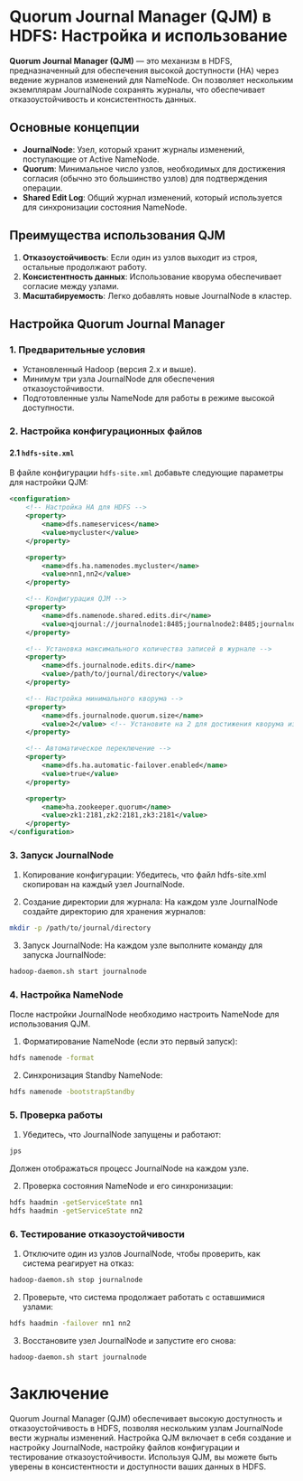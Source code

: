 # Quorum Journal Manager (QJM) в HDFS: Настройка и использование

**Quorum Journal Manager (QJM)** — это механизм в HDFS, предназначенный для обеспечения высокой доступности (HA) через ведение журналов изменений для NameNode. Он позволяет нескольким экземплярам JournalNode сохранять журналы, что обеспечивает отказоустойчивость и консистентность данных.

## Основные концепции

- **JournalNode**: Узел, который хранит журналы изменений, поступающие от Active NameNode.
- **Quorum**: Минимальное число узлов, необходимых для достижения согласия (обычно это большинство узлов) для подтверждения операции.
- **Shared Edit Log**: Общий журнал изменений, который используется для синхронизации состояния NameNode.

## Преимущества использования QJM

1. **Отказоустойчивость**: Если один из узлов выходит из строя, остальные продолжают работу.
2. **Консистентность данных**: Использование кворума обеспечивает согласие между узлами.
3. **Масштабируемость**: Легко добавлять новые JournalNode в кластер.

## Настройка Quorum Journal Manager

### 1. Предварительные условия

- Установленный Hadoop (версия 2.x и выше).
- Минимум три узла JournalNode для обеспечения отказоустойчивости.
- Подготовленные узлы NameNode для работы в режиме высокой доступности.

### 2. Настройка конфигурационных файлов

#### 2.1 `hdfs-site.xml`

В файле конфигурации `hdfs-site.xml` добавьте следующие параметры для настройки QJM:

```xml
<configuration>
    <!-- Настройка HA для HDFS -->
    <property>
        <name>dfs.nameservices</name>
        <value>mycluster</value>
    </property>

    <property>
        <name>dfs.ha.namenodes.mycluster</name>
        <value>nn1,nn2</value>
    </property>

    <!-- Конфигурация QJM -->
    <property>
        <name>dfs.namenode.shared.edits.dir</name>
        <value>qjournal://journalnode1:8485;journalnode2:8485;journalnode3:8485/mycluster</value>
    </property>

    <!-- Установка максимального количества записей в журнале -->
    <property>
        <name>dfs.journalnode.edits.dir</name>
        <value>/path/to/journal/directory</value>
    </property>

    <!-- Настройка минимального кворума -->
    <property>
        <name>dfs.journalnode.quorum.size</name>
        <value>2</value> <!-- Установите на 2 для достижения кворума из 3 узлов -->
    </property>

    <!-- Автоматическое переключение -->
    <property>
        <name>dfs.ha.automatic-failover.enabled</name>
        <value>true</value>
    </property>

    <property>
        <name>ha.zookeeper.quorum</name>
        <value>zk1:2181,zk2:2181,zk3:2181</value>
    </property>
</configuration>
```
### 3. Запуск JournalNode
1. Копирование конфигурации: Убедитесь, что файл hdfs-site.xml скопирован на каждый узел JournalNode.

2. Создание директории для журнала: На каждом узле JournalNode создайте директорию для хранения журналов:

```bash
mkdir -p /path/to/journal/directory
```
3. Запуск JournalNode: На каждом узле выполните команду для запуска JournalNode:

```bash
hadoop-daemon.sh start journalnode
```
### 4. Настройка NameNode
После настройки JournalNode необходимо настроить NameNode для использования QJM.

1. Форматирование NameNode (если это первый запуск):

```bash
hdfs namenode -format
```
2. Синхронизация Standby NameNode:

```bash
hdfs namenode -bootstrapStandby
```
### 5. Проверка работы
1. Убедитесь, что JournalNode запущены и работают:

```bash
jps
```
Должен отображаться процесс JournalNode на каждом узле.

2. Проверка состояния NameNode и его синхронизации:

```bash
hdfs haadmin -getServiceState nn1
hdfs haadmin -getServiceState nn2
```
### 6. Тестирование отказоустойчивости
1. Отключите один из узлов JournalNode, чтобы проверить, как система реагирует на отказ:

```bash
hadoop-daemon.sh stop journalnode
```
2. Проверьте, что система продолжает работать с оставшимися узлами:

```bash
hdfs haadmin -failover nn1 nn2
```
3. Восстановите узел JournalNode и запустите его снова:

```bash
hadoop-daemon.sh start journalnode
```

# Заключение

Quorum Journal Manager (QJM) обеспечивает высокую доступность и отказоустойчивость в HDFS, позволяя нескольким узлам JournalNode вести журналы изменений. Настройка QJM включает в себя создание и настройку JournalNode, настройку файлов конфигурации и тестирование отказоустойчивости. Используя QJM, вы можете быть уверены в консистентности и доступности ваших данных в HDFS.